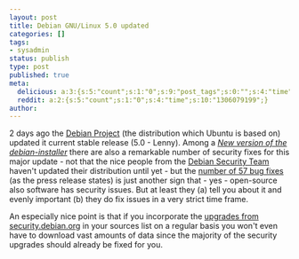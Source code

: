 ```yaml
---
layout: post
title: Debian GNU/Linux 5.0 updated
categories: []
tags:
- sysadmin
status: publish
type: post
published: true
meta:
  delicious: a:3:{s:5:"count";s:1:"0";s:9:"post_tags";s:0:"";s:4:"time";s:10:"1250068347";}
  reddit: a:2:{s:5:"count";s:1:"0";s:4:"time";s:10:"1306079199";}
author: 
---
```

<p>2 days ago the <a href="http://www.debian.org">Debian Project</a> (the distribution which Ubuntu is based on) updated it current stable release (5.0 - Lenny). Among a <a href="http://www.debian.org/News/2009/20090627"><em>New version of the debian-installer</em></a> there are also a remarkable number of security fixes for this major update - not that the nice people from the <a href="http://www.debian.org/security/">Debian Security Team</a> haven't updated their distribution until yet - but the <a href="http://www.debian.org/News/2009/20090627">number of 57 bug fixes</a> (as the press release states) is just another sign that - yes - open-source also software has security issues. But at least they (a) tell you about it and evenly important (b) they do fix issues in a very strict time frame.</p>
<p>An especially nice point is that if you incorporate the <a href="http://www.debian.org/security/">upgrades from security.debian.org</a> in your sources list on a regular basis you won't even have to download vast amounts of data since the majority of the security upgrades should already be fixed for you.<em>
</em></p>
